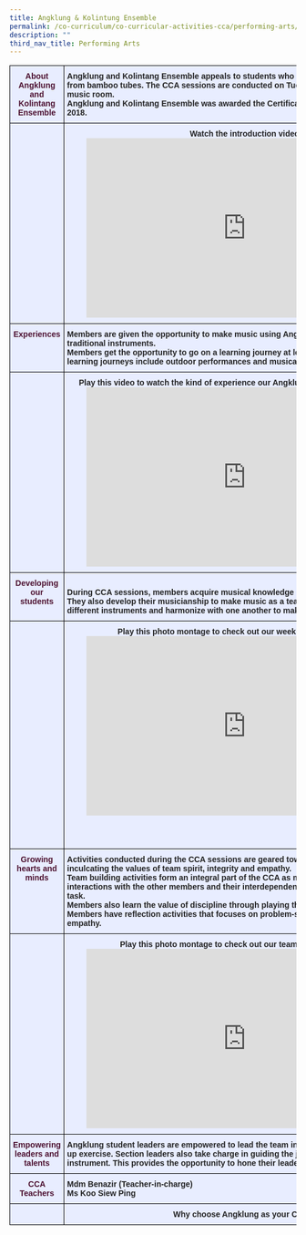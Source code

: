 ```yaml
---
title: Angklung & Kolintung Ensemble
permalink: /co-curriculum/co-curricular-activities-cca/performing-arts/angklung-n-kolintung-ensemble
description: ""
third_nav_title: Performing Arts
---
```

<style type="text/css">
.tg  {border-collapse:collapse;border-spacing:0;}
.tg td{border-color:black;border-style:solid;border-width:1px;font-family:Arial, sans-serif;font-size:14px;
  overflow:hidden;padding:10px 5px;word-break:normal;}
.tg th{border-color:black;border-style:solid;border-width:1px;font-family:Arial, sans-serif;font-size:14px;
  font-weight:normal;overflow:hidden;padding:10px 5px;word-break:normal;}
.tg .tg-xwen{background-color:#E8EDFF;color:#222;font-weight:bold;text-align:left;vertical-align:middle}
.tg .tg-1uvx{background-color:#E8EDFF;color:#222;font-weight:bold;text-align:center;vertical-align:middle}
.tg .tg-dafn{background-color:#E8EDFF;color:#4C1130;font-weight:bold;text-align:center;vertical-align:top}
.tg .tg-mbkz{background-color:#E8EDFF;color:#222;font-weight:bold;text-align:center;vertical-align:top}
.tg .tg-u05r{background-color:#E8EDFF;color:#222;font-weight:bold;text-align:left;vertical-align:top}
</style>
<table class="tg">
<thead>
  <tr>
    <th class="tg-dafn">About Angklung and Kolintang Ensemble</th>
    <th class="tg-u05r">Angklung and Kolintang Ensemble appeals to students who love the soothing music made from bamboo tubes. The CCA sessions are conducted on Tuesdays, 2.00 – 3.30pm in the music room. <br>Angklung and Kolintang Ensemble was awarded the Certificate of Accomplishment for SYF 2018.</th>
  </tr>
</thead>
<tbody>
  <tr>
    <td class="tg-xwen"><span style="color:#222"> </span></td>
    <td class="tg-1uvx"><span style="color:#222"> </span><span style="font-weight:700;background-color:transparent">Watch the introduction video.   
<iframe width="560" height="315" src="https://www.youtube.com/embed/ZSr4RppHIEk" title="YouTube video player" frameborder="0" allow="accelerometer; autoplay; clipboard-write; encrypted-media; gyroscope; picture-in-picture" allowfullscreen></iframe></span></td>
  </tr>
  <tr>
    <td class="tg-dafn">Experiences</td>
    <td class="tg-u05r">Members are given the opportunity to make music using Angklung, Kolintang and other traditional instruments.<br>Members get the opportunity to go on a learning journey at least once per semester. These learning journeys include outdoor performances and musical experiences at the Esplanade. </td>
  </tr>
  <tr>
    <td class="tg-xwen"><span style="color:#222"> </span></td>
    <td class="tg-mbkz"> <span style="font-weight:700;background-color:transparent">Play this video to watch the kind of experience our Angklung CCA members go through.<iframe width="560" height="315" src="https://www.youtube.com/embed/-D0-wUgEmSs" title="YouTube video player" frameborder="0" allow="accelerometer; autoplay; clipboard-write; encrypted-media; gyroscope; picture-in-picture" allowfullscreen></iframe></span></td>
  </tr>
  <tr>
    <td class="tg-dafn">Developing our students</td>
    <td class="tg-u05r"><br>During CCA sessions, members acquire musical knowledge of the traditional instruments. They also develop their musicianship to make music as a team. Members also learn to play different instruments and harmonize with one another to make beautiful melodies <br></td>
  </tr>
  <tr>
    <td class="tg-xwen"><span style="color:#222"> </span></td>
    <td class="tg-1uvx"><span style="color:#222"> </span><span style="font-weight:700;background-color:transparent">Play this photo montage to check out our weekly practice sessions.<iframe width="560" height="315" src="https://www.youtube.com/embed/zLtedKPS19A" title="YouTube video player" frameborder="0" allow="accelerometer; autoplay; clipboard-write; encrypted-media; gyroscope; picture-in-picture" allowfullscreen></iframe></span><br><br><br><br></td>
  </tr>
  <tr>
    <td class="tg-dafn">Growing hearts and minds</td>
    <td class="tg-u05r">Activities conducted during the CCA sessions are geared towards character building and inculcating the values of team spirit, integrity and empathy. <br>Team building activities form an integral part of the CCA as members find meaning through interactions with the other members and their interdependence on each other to achieve a set task. <br>Members also learn the value of discipline through playing the correct parts at the right time. Members have reflection activities that focuses on problem-solving, resilience, gratitude and empathy. </td>
  </tr>
  <tr>
    <td class="tg-xwen"><span style="color:#222"> </span></td>
    <td class="tg-1uvx"><span style="color:#222"> </span><span style="font-weight:700;background-color:transparent">Play this photo montage to check out our team building activities&nbsp;&nbsp;<iframe width="560" height="315" src="https://www.youtube.com/embed/0Cke9svlDSA" title="YouTube video player" frameborder="0" allow="accelerometer; autoplay; clipboard-write; encrypted-media; gyroscope; picture-in-picture" allowfullscreen></iframe></span></td>
  </tr>
  <tr>
    <td class="tg-dafn">Empowering leaders and talents</td>
    <td class="tg-u05r">Angklung student leaders are empowered to lead the team in some activities such as warm-up exercise. Section leaders also take charge in guiding the juniors in playing their instrument. This provides the opportunity to hone their leadership skills. </td>
  </tr>
  <tr>
    <td class="tg-dafn">CCA Teachers</td>
    <td class="tg-u05r">Mdm Benazir (Teacher-in-charge)<br>Ms Koo Siew Ping </td>
  </tr>
  <tr>
    <td class="tg-xwen"><span style="color:#222"> </span></td>
    <td class="tg-1uvx"><span style="color:#222"> </span><span style="font-weight:700;background-color:transparent">Why choose Angklung as your CCA?&nbsp;&nbsp;</span></td>
  </tr>
</tbody>
</table>